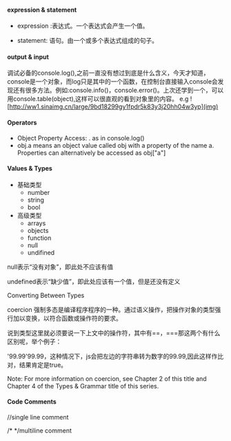 #### expression & statement
- expression :表达式。一个表达式会产生一个值。

- statement: 语句。由一个或多个表达式组成的句子。

#### output & input
调试必备的console.log(),之前一直没有想过到底是什么含义，今天才知道，console是一个对象，而log只是其中的一个函数，在控制台直接输入console会发现还有很多方法。例如:console.info()，console.error()。上次还学到一个，可以用console.table(object),这样可以很直观的看到对象里的内容。
e.g
![http://ww1.sinaimg.cn/large/9bd18299gy1fpdr5k83y3j20hh04w3yp](img)

#### Operators
- Object Property Access: . as in console.log()
- obj.a means an object value called obj with a property of the name a. Properties can alternatively be accessed as obj["a"]

#### Values & Types
- 基础类型
  - number
  - string
  - bool
- 高级类型
  - arrays
  - objects
  - function
  - null
  - undifined

null表示“没有对象”，即此处不应该有值

undefined表示“缺少值”，即此处应该有一个值，但是还没有定义

Converting Between Types

coercion 强制多态是编译程序程序的一种。通过语义操作，把操作对象的类型强行加以变换，以符合函数或操作符的要求。

说到类型这里就必须要说一下上文中的操作符，其中有==，===那这两个有什么区别呢，举个例子：

'99.99'99.99，这种情况下，js会把左边的字符串转为数字的99.99,因此这样作比对，结果肯定是true。

Note: For more information on coercion, see Chapter 2 of this title and Chapter 4 of the Types & Grammar title of this series.

#### Code Comments

//single line comment

/* */multiline comment